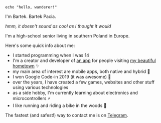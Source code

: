 `echo "hello, wanderer!"`

I'm Bartek. Bartek Pacia.

_hmm, it doesn't sound as cool as I thought it would_

I'm a high-school senior living in southern Poland in Europe.

Here's some quick info about me:

- I started programming when I was 14
- I'm a creator and developer of [an app](https://odkryjrudy.pl) for people visiting [my beautiful hometown](https://urodapodrozy.files.wordpress.com/2020/07/dsc_0802_edited-1.jpg) ✨
- my main area of interest are mobile apps, both native and hybrid 📱
- I won Google Code-in 2019 (it was awesome) 🌉
- over the years, I have created a few games, websites and other stuff using various technologies
- as a side hobby, I'm currently learning about electronics and microcontrollers ⚡
- I like running and riding a bike in the woods 🌳

The fastest (and safest!) way to contact me is on [Telegram](https://t.me/bartekpacia).
